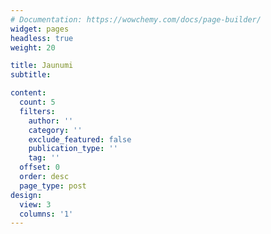```yaml
---
# Documentation: https://wowchemy.com/docs/page-builder/
widget: pages
headless: true
weight: 20

title: Jaunumi
subtitle:

content:
  count: 5
  filters:
    author: ''
    category: ''
    exclude_featured: false
    publication_type: ''
    tag: ''
  offset: 0
  order: desc
  page_type: post
design:
  view: 3
  columns: '1'
---
```

